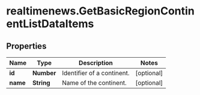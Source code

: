 # realtimenews.GetBasicRegionContinentListDataItems

## Properties

Name | Type | Description | Notes
------------ | ------------- | ------------- | -------------
**id** | **Number** | Identifier of a continent. | [optional] 
**name** | **String** | Name of the continent. | [optional] 


